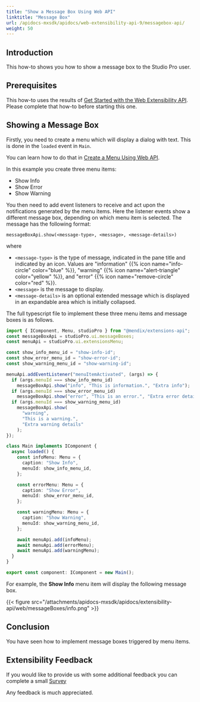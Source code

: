 ```yaml
---
title: "Show a Message Box Using Web API"
linktitle: "Message Box"
url: /apidocs-mxsdk/apidocs/web-extensibility-api-9/messagebox-api/
weight: 50
---
```


## Introduction

This how-to shows you how to show a message box to the Studio Pro user.

## Prerequisites

This how-to uses the results of [Get Started with the Web Extensibility API](/apidocs-mxsdk/apidocs/web-extensibility-api/getting-started/). Please complete that how-to before starting this one.

## Showing a Message Box

Firstly, you need to create a menu which will display a dialog with text. This is done in the `loaded` event in `Main`.

You can learn how to do that in [Create a Menu Using Web API](/apidocs-mxsdk/apidocs/web-extensibility-api/menu-api/).

In this example you create three menu items:

* Show Info
* Show Error
* Show Warning

You then need to add event listeners to receive and act upon the notifications generated by the menu items. Here the listener events show a different message box, depending on which menu item is selected. The message has the following format:

`messageBoxApi.show(<message-type>, <message>, <message-details>)`

where

* `<message-type>` is the type of message, indicated in the pane title and indicated by an icon. Values are "information" {{% icon name="info-circle" color="blue" %}}, "warning" {{% icon name="alert-triangle" color="yellow" %}}, and "error" {{% icon name="remove-circle" color="red" %}}.
* `<message>` is the message to display.
* `<message-details>` is an optional extended message which is displayed in an expandable area which is initially collapsed.  

The full typescript file to implement these three menu items and message boxes is as follows.

```typescript
import { IComponent, Menu, studioPro } from "@mendix/extensions-api";
const messageBoxApi = studioPro.ui.messageBoxes;
const menuApi = studioPro.ui.extensionsMenu;

const show_info_menu_id = "show-info-id";
const show_error_menu_id = "show-error-id";
const show_warning_menu_id = "show-warning-id";

menuApi.addEventListener("menuItemActivated", (args) => {
  if (args.menuId === show_info_menu_id)
    messageBoxApi.show("info", "This is information.", "Extra info");
  if (args.menuId === show_error_menu_id)
    messageBoxApi.show("error", "This is an error.", "Extra error details");
  if (args.menuId === show_warning_menu_id)
    messageBoxApi.show(
      "warning",
      "This is a warning.",
      "Extra warning details"
    );
});

class Main implements IComponent {
  async loaded() {
    const infoMenu: Menu = {
      caption: "Show Info",
      menuId: show_info_menu_id,
    };

    const errorMenu: Menu = {
      caption: "Show Error",
      menuId: show_error_menu_id,
    };

    const warningMenu: Menu = {
      caption: "Show Warning",
      menuId: show_warning_menu_id,
    };

    await menuApi.add(infoMenu);
    await menuApi.add(errorMenu);
    await menuApi.add(warningMenu);
  }
}

export const component: IComponent = new Main();
```

For example, the **Show Info** menu item will display the following message box.

{{< figure src="/attachments/apidocs-mxsdk/apidocs/extensibility-api/web/messageBoxes/info.png" >}}

## Conclusion

You have seen how to implement message boxes triggered by menu items.

## Extensibility Feedback

If you would like to provide us with some additional feedback you can complete a small [Survey](https://survey.alchemer.eu/s3/90801191/Extensibility-Feedback)

Any feedback is much appreciated.
